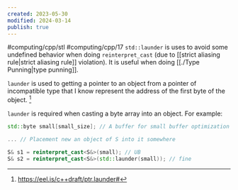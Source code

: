 ```yaml
---
created: 2023-05-30
modified: 2024-03-14
publish: true
---
```


#computing/cpp/stl #computing/cpp/17
`std::launder` is uses to avoid some undefined behavior when doing `reinterpret_cast` (due to [[strict aliasing rule|strict aliasing rule]] violation). It is useful when doing [[./Type Punning|type punning]].

`launder` is used to getting a pointer to an object from a pointer of incompatible type that I know represent the address of the first byte of the object. [^1]

`launder` is required when casting a byte array into an object. For example:
```cpp
std::byte small[small_size]; // A buffer for small buffer optimization

... // Placement new an object of S into it somewhere

S& s1 = reinterpret_cast<S&>(small); // UB
S& s2 = reinterpret_cast<S&>(std::launder(small)); // fine
```

[^1]: https://eel.is/c++draft/ptr.launder#
